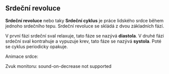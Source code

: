## Srdeční revoluce

**Srdeční revoluce** nebo taky **Srdeční cyklus** je práce lidského srdce během
jednoho srdečního tepu. Srdeční revoluce se skládá z dvou základních fází.

V první fázi srdeční sval relaxuje, tato fáze se nazývá **diastola**.
V druhé fázi srdeční sval kontrahuje a vypuzuje krev, tato fáze se nazývá **systola**.
Poté se cyklus periodicky opakuje.

Animace srdce:
<bdl-animate-sync-gif src="heart.gif" fromid="id4"
thresholdvalue="1e+7" refindex="8" ></bdl-animatedheart>

Zvuk monitoru:
<bdl-sound-on-increase
  thresholdvalue="1e+7" fromid="id4" refindex="8">
  sound-on-decrease not supported
</bdl-audio-on-increase>
